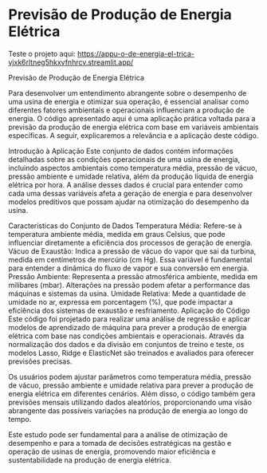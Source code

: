 # Previsão de Produção de Energia Elétrica

Teste o projeto aqui:
https://appu-o-de-energia-el-trica-vjxk6rltneg5hkxvfnhrcv.streamlit.app/

Previsão de Produção de Energia Elétrica

Para desenvolver um entendimento abrangente sobre o desempenho de uma usina de energia e otimizar sua operação, é essencial analisar como diferentes fatores ambientais e operacionais influenciam a produção de energia. O código apresentado aqui é uma aplicação prática voltada para a previsão da produção de energia elétrica com base em variáveis ambientais específicas. A seguir, explicaremos a relevância e a aplicação deste código.

Introdução à Aplicação
Este conjunto de dados contém informações detalhadas sobre as condições operacionais de uma usina de energia, incluindo aspectos ambientais como temperatura média, pressão de vácuo, pressão ambiente e umidade relativa, além da produção líquida de energia elétrica por hora. A análise desses dados é crucial para entender como cada uma dessas variáveis afeta a geração de energia e para desenvolver modelos preditivos que possam ajudar na otimização do desempenho da usina.

Características do Conjunto de Dados
Temperatura Média: Refere-se à temperatura ambiente média, medida em graus Celsius, que pode influenciar diretamente a eficiência dos processos de geração de energia.
Vácuo de Exaustão: Indica a pressão de vácuo do vapor que sai da turbina, medida em centímetros de mercúrio (cm Hg). Essa variável é fundamental para entender a dinâmica do fluxo de vapor e sua conversão em energia.
Pressão Ambiente: Representa a pressão atmosférica ambiente, medida em milibares (mbar). Alterações na pressão podem afetar a performance das máquinas e sistemas da usina.
Umidade Relativa: Mede a quantidade de umidade no ar, expressa em porcentagem (%), que pode impactar a eficiência dos sistemas de exaustão e resfriamento.
Aplicação do Código
Este código foi projetado para realizar uma análise de regressão e aplicar modelos de aprendizado de máquina para prever a produção de energia elétrica com base nas condições ambientais e operacionais. Através da normalização dos dados e da divisão em conjuntos de treino e teste, os modelos Lasso, Ridge e ElasticNet são treinados e avaliados para oferecer previsões precisas.

Os usuários podem ajustar parâmetros como temperatura média, pressão de vácuo, pressão ambiente e umidade relativa para prever a produção de energia elétrica em diferentes cenários. Além disso, o código também gera previsões mensais utilizando dados aleatórios, proporcionando uma visão abrangente das possíveis variações na produção de energia ao longo do tempo.

Este estudo pode ser fundamental para a análise de otimização de desempenho e para a tomada de decisões estratégicas na gestão e operação de usinas de energia, promovendo maior eficiência e sustentabilidade na produção de energia elétrica.
